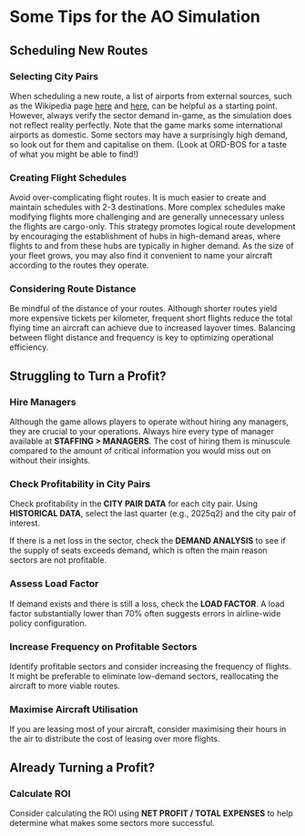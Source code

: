 # Some Tips for the AO Simulation

## Scheduling New Routes

### Selecting City Pairs
When scheduling a new route, a list of airports from external sources, such as the Wikipedia page [here](https://en.wikipedia.org/wiki/List_of_busiest_airports_by_passenger_traffic) and [here](https://en.wikipedia.org/wiki/Category:Lists_of_busiest_airports), can be helpful as a starting point. However, always verify the sector demand in-game, as the simulation does not reflect reality perfectly. Note that the game marks some international airports as domestic. Some sectors may have a surprisingly high demand, so look out for them and capitalise on them. (Look at ORD-BOS for a taste of what you might be able to find!)

### Creating Flight Schedules
Avoid over-complicating flight routes. It is much easier to create and maintain schedules with 2-3 destinations. More complex schedules make modifying flights more challenging and are generally unnecessary unless the flights are cargo-only. This strategy promotes logical route development by encouraging the establishment of hubs in high-demand areas, where flights to and from these hubs are typically in higher demand. As the size of your fleet grows, you may also find it convenient to name your aircraft according to the routes they operate.

### Considering Route Distance
Be mindful of the distance of your routes. Although shorter routes yield more expensive tickets per kilometer, frequent short flights reduce the total flying time an aircraft can achieve due to increased layover times. Balancing between flight distance and frequency is key to optimizing operational efficiency.

## Struggling to Turn a Profit?

### Hire Managers
Although the game allows players to operate without hiring any managers, they are crucial to your operations. Always hire every type of manager available at **STAFFING > MANAGERS**. The cost of hiring them is minuscule compared to the amount of critical information you would miss out on without their insights.

### Check Profitability in City Pairs
Check profitability in the **CITY PAIR DATA** for each city pair. Using **HISTORICAL DATA**, select the last quarter (e.g., 2025q2) and the city pair of interest.

If there is a net loss in the sector, check the **DEMAND ANALYSIS** to see if the supply of seats exceeds demand, which is often the main reason sectors are not profitable.

### Assess Load Factor
If demand exists and there is still a loss, check the **LOAD FACTOR**. A load factor substantially lower than 70% often suggests errors in airline-wide policy configuration.

### Increase Frequency on Profitable Sectors
Identify profitable sectors and consider increasing the frequency of flights. It might be preferable to eliminate low-demand sectors, reallocating the aircraft to more viable routes.

### Maximise Aircraft Utilisation
If you are leasing most of your aircraft, consider maximising their hours in the air to distribute the cost of leasing over more flights.

## Already Turning a Profit?

### Calculate ROI
Consider calculating the ROI using **NET PROFIT / TOTAL EXPENSES** to help determine what makes some sectors more successful.
